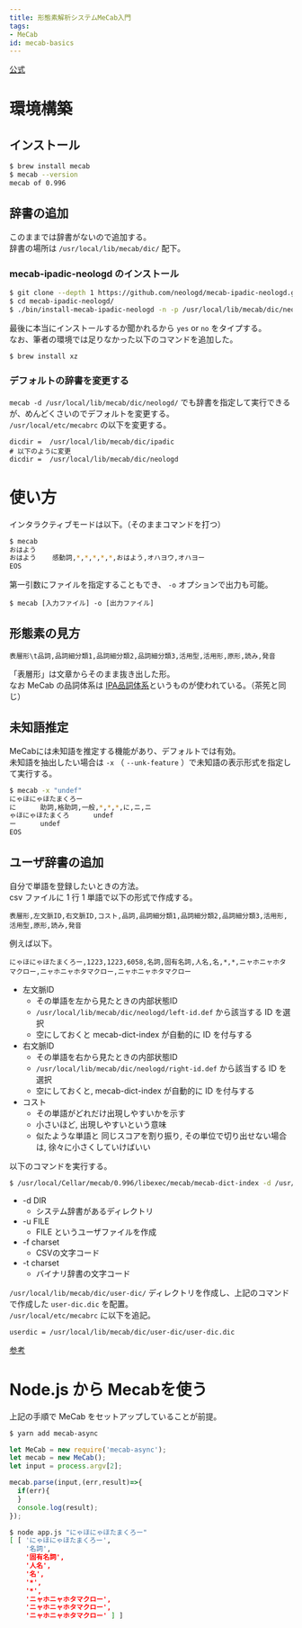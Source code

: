 ```yaml
---
title: 形態素解析システムMeCab入門
tags:
- MeCab
id: mecab-basics
---
```


[公式](http://taku910.github.io/mecab/)

# 環境構築

## インストール

```sh
$ brew install mecab
$ mecab --version
mecab of 0.996
```

## 辞書の追加

このままでは辞書がないので追加する。  
辞書の場所は `/usr/local/lib/mecab/dic/` 配下。

### mecab-ipadic-neologd のインストール

```sh
$ git clone --depth 1 https://github.com/neologd/mecab-ipadic-neologd.git
$ cd mecab-ipadic-neologd/
$ ./bin/install-mecab-ipadic-neologd -n -p /usr/local/lib/mecab/dic/neologd
```

最後に本当にインストールするか聞かれるから `yes` or `no` をタイプする。  
なお、筆者の環境では足りなかった以下のコマンドを追加した。

```sh
$ brew install xz
```

### デフォルトの辞書を変更する

`mecab -d /usr/local/lib/mecab/dic/neologd/` でも辞書を指定して実行できるが、めんどくさいのでデフォルトを変更する。  
`/usr/local/etc/mecabrc` の以下を変更する。

```
dicdir =  /usr/local/lib/mecab/dic/ipadic
# 以下のように変更
dicdir =  /usr/local/lib/mecab/dic/neologd
```

# 使い方

インタラクティブモードは以下。（そのままコマンドを打つ）

```sh
$ mecab
おはよう
おはよう	感動詞,*,*,*,*,*,おはよう,オハヨウ,オハヨー
EOS
```

第一引数にファイルを指定することもでき、 `-o` オプションで出力も可能。

```
$ mecab [入力ファイル] -o [出力ファイル]
```

## 形態素の見方

```
表層形\t品詞,品詞細分類1,品詞細分類2,品詞細分類3,活用型,活用形,原形,読み,発音
```

「表層形」は文章からそのまま抜き出した形。  
なお MeCab の品詞体系は [IPA品詞体系](http://www.unixuser.org/~euske/doc/postag/#chasen)というものが使われている。（茶筅と同じ）

## 未知語推定

MeCabには未知語を推定する機能があり、デフォルトでは有効。  
未知語を抽出したい場合は `-x` （ `--unk-feature` ）で未知語の表示形式を指定して実行する。

```sh
$ mecab -x "undef"
にゃほにゃほたまくろー
に      助詞,格助詞,一般,*,*,*,に,ニ,ニ
ゃほにゃほたまくろ      undef
ー      undef
EOS
```

## ユーザ辞書の追加

自分で単語を登録したいときの方法。  
csv ファイルに 1 行 1 単語で以下の形式で作成する。

```
表層形,左文脈ID,右文脈ID,コスト,品詞,品詞細分類1,品詞細分類2,品詞細分類3,活用形,活用型,原形,読み,発音
```

例えば以下。

```
にゃほにゃほたまくろー,1223,1223,6058,名詞,固有名詞,人名,名,*,*,ニャホニャホタマクロー,ニャホニャホタマクロー,ニャホニャホタマクロー
```

- 左文脈ID
    - その単語を左から見たときの内部状態ID
    - `/usr/local/lib/mecab/dic/neologd/left-id.def` から該当する ID を選択
    - 空にしておくと mecab-dict-index が自動的に ID を付与する
- 右文脈ID
    - その単語を右から見たときの内部状態ID
    - `/usr/local/lib/mecab/dic/neologd/right-id.def` から該当する ID を選択
    - 空にしておくと, mecab-dict-index が自動的に ID を付与する
- コスト
    - その単語がどれだけ出現しやすいかを示す
    - 小さいほど, 出現しやすいという意味
    - 似たような単語と 同じスコアを割り振り, その単位で切り出せない場合は, 徐々に小さくしていけばいい

以下のコマンドを実行する。

```sh
$ /usr/local/Cellar/mecab/0.996/libexec/mecab/mecab-dict-index -d /usr/local/lib/mecab/dic/neologd -u user-dic.dic -f utf8 -t utf8 user-dic.csv
```

- -d DIR
    - システム辞書があるディレクトリ
- -u FILE
    - FILE というユーザファイルを作成
- -f charset
    - CSVの文字コード
- -t charset
    - バイナリ辞書の文字コード

`/usr/local/lib/mecab/dic/user-dic/` ディレクトリを作成し、上記のコマンドで作成した `user-dic.dic` を配置。  
`/usr/local/etc/mecabrc` に以下を追記。

```
userdic = /usr/local/lib/mecab/dic/user-dic/user-dic.dic
```

[参考](https://taku910.github.io/mecab/dic.html)

# Node.js から Mecabを使う

上記の手順で MeCab をセットアップしていることが前提。

```sh
$ yarn add mecab-async
```

```javascript
let MeCab = new require('mecab-async');
let mecab = new MeCab();
let input = process.argv[2];

mecab.parse(input,(err,result)=>{
  if(err){
  }
  console.log(result);
});
```

```sh
$ node app.js "にゃほにゃほたまくろー"
[ [ 'にゃほにゃほたまくろー',
    '名詞',
    '固有名詞',
    '人名',
    '名',
    '*',
    '*',
    'ニャホニャホタマクロー',
    'ニャホニャホタマクロー',
    'ニャホニャホタマクロー' ] ]
```
